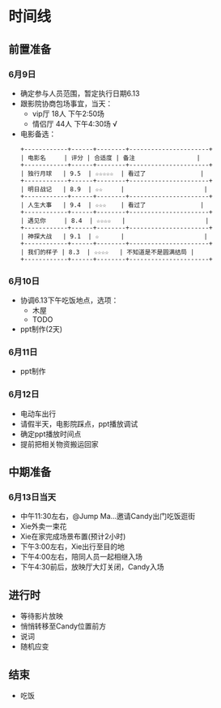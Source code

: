 # 时间线
## 前置准备
### 6月9日
- 确定参与人员范围，暂定执行日期6.13
- 跟影院协商包场事宜，当天：
    - vip厅 18人 下午2:50场
    - 情侣厅 44人 下午4:30场 √
- 电影备选：
  ```
  +------------+------+--------+----------------------+
  | 电影名     | 评分 | 合适度 | 备注                 |
  +------------+------+--------+----------------------+
  | 独行月球   | 9.5  | ☆☆☆☆☆  | 看过了               |
  +------------+------+--------+----------------------+
  | 明日战记   | 8.9  | ☆☆     |                      |
  +------------+------+--------+----------------------+
  | 人生大事   | 9.4  | ☆☆☆    | 看过了               |
  +------------+------+--------+----------------------+
  | 遇见你     | 8.4  | ☆☆☆☆   |                      |
  +------------+------+--------+----------------------+
  | 神探大战   | 9.1  | ☆      |                      |
  +------------+------+--------+----------------------+
  | 我们的样子 | 8.3  | ☆☆☆☆   | 不知道是不是圆满结局 |
  +------------+------+--------+----------------------+
  ```

### 6月10日
- 协调6.13下午吃饭地点，选项：
    - 木屋
    - TODO
- ppt制作(2天)

### 6月11日
- ppt制作

### 6月12日
- 电动车出行
- 请假半天，电影院踩点，ppt播放调试
- 确定ppt播放时间点
- 提前把相关物资搬运回家

## 中期准备
### 6月13日当天
- 中午11:30左右，@Jump Ma...邀请Candy出门吃饭逛街
- Xie外卖一束花
- Xie在家完成场景布置(预计2小时)
- 下午3:00左右，Xie出行至目的地
- 下午4:00左右，陪同人员一起相继入场
- 下午4:30前后，放映厅大灯关闭，Candy入场

## 进行时
- 等待影片放映
- 悄悄转移至Candy位置前方
- 说词
- 随机应变

## 结束
- 吃饭